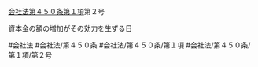 [会社法第４５０条第１項](会社法＿＿＿＿第４５０条第１項)第２号

資本金の額の増加がその効力を生ずる日


#会社法
#会社法/第４５０条
#会社法/第４５０条/第１項
#会社法/第４５０条/第１項/第２号
